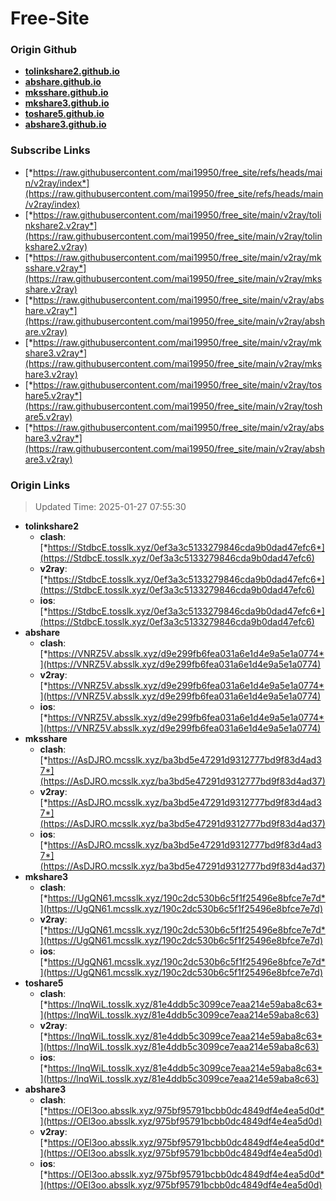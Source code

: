 # Free-Site

### Origin Github

- [**tolinkshare2.github.io**](https://github.com/tolinkshare2/tolinkshare2.github.io)
- [**abshare.github.io**](https://github.com/abshare/abshare.github.io)
- [**mksshare.github.io**](https://github.com/mksshare/mksshare.github.io)
- [**mkshare3.github.io**](https://github.com/mkshare3/mkshare3.github.io)
- [**toshare5.github.io**](https://github.com/toshare5/toshare5.github.io)
- [**abshare3.github.io**](https://github.com/abshare3/abshare3.github.io)

### Subscribe Links

- [*https://raw.githubusercontent.com/mai19950/free_site/refs/heads/main/v2ray/index*](https://raw.githubusercontent.com/mai19950/free_site/refs/heads/main/v2ray/index)
- [*https://raw.githubusercontent.com/mai19950/free_site/main/v2ray/tolinkshare2.v2ray*](https://raw.githubusercontent.com/mai19950/free_site/main/v2ray/tolinkshare2.v2ray)
- [*https://raw.githubusercontent.com/mai19950/free_site/main/v2ray/mksshare.v2ray*](https://raw.githubusercontent.com/mai19950/free_site/main/v2ray/mksshare.v2ray)
- [*https://raw.githubusercontent.com/mai19950/free_site/main/v2ray/abshare.v2ray*](https://raw.githubusercontent.com/mai19950/free_site/main/v2ray/abshare.v2ray)
- [*https://raw.githubusercontent.com/mai19950/free_site/main/v2ray/mkshare3.v2ray*](https://raw.githubusercontent.com/mai19950/free_site/main/v2ray/mkshare3.v2ray)
- [*https://raw.githubusercontent.com/mai19950/free_site/main/v2ray/toshare5.v2ray*](https://raw.githubusercontent.com/mai19950/free_site/main/v2ray/toshare5.v2ray)
- [*https://raw.githubusercontent.com/mai19950/free_site/main/v2ray/abshare3.v2ray*](https://raw.githubusercontent.com/mai19950/free_site/main/v2ray/abshare3.v2ray)

### Origin Links

> Updated Time: 2025-01-27 07:55:30

- **tolinkshare2**
  - **clash**: [*https://StdbcE.tosslk.xyz/0ef3a3c5133279846cda9b0dad47efc6*](https://StdbcE.tosslk.xyz/0ef3a3c5133279846cda9b0dad47efc6)
  - **v2ray**: [*https://StdbcE.tosslk.xyz/0ef3a3c5133279846cda9b0dad47efc6*](https://StdbcE.tosslk.xyz/0ef3a3c5133279846cda9b0dad47efc6)
  - **ios**: [*https://StdbcE.tosslk.xyz/0ef3a3c5133279846cda9b0dad47efc6*](https://StdbcE.tosslk.xyz/0ef3a3c5133279846cda9b0dad47efc6)
- **abshare**
  - **clash**: [*https://VNRZ5V.absslk.xyz/d9e299fb6fea031a6e1d4e9a5e1a0774*](https://VNRZ5V.absslk.xyz/d9e299fb6fea031a6e1d4e9a5e1a0774)
  - **v2ray**: [*https://VNRZ5V.absslk.xyz/d9e299fb6fea031a6e1d4e9a5e1a0774*](https://VNRZ5V.absslk.xyz/d9e299fb6fea031a6e1d4e9a5e1a0774)
  - **ios**: [*https://VNRZ5V.absslk.xyz/d9e299fb6fea031a6e1d4e9a5e1a0774*](https://VNRZ5V.absslk.xyz/d9e299fb6fea031a6e1d4e9a5e1a0774)
- **mksshare**
  - **clash**: [*https://AsDJRO.mcsslk.xyz/ba3bd5e47291d9312777bd9f83d4ad37*](https://AsDJRO.mcsslk.xyz/ba3bd5e47291d9312777bd9f83d4ad37)
  - **v2ray**: [*https://AsDJRO.mcsslk.xyz/ba3bd5e47291d9312777bd9f83d4ad37*](https://AsDJRO.mcsslk.xyz/ba3bd5e47291d9312777bd9f83d4ad37)
  - **ios**: [*https://AsDJRO.mcsslk.xyz/ba3bd5e47291d9312777bd9f83d4ad37*](https://AsDJRO.mcsslk.xyz/ba3bd5e47291d9312777bd9f83d4ad37)
- **mkshare3**
  - **clash**: [*https://UgQN61.mcsslk.xyz/190c2dc530b6c5f1f25496e8bfce7e7d*](https://UgQN61.mcsslk.xyz/190c2dc530b6c5f1f25496e8bfce7e7d)
  - **v2ray**: [*https://UgQN61.mcsslk.xyz/190c2dc530b6c5f1f25496e8bfce7e7d*](https://UgQN61.mcsslk.xyz/190c2dc530b6c5f1f25496e8bfce7e7d)
  - **ios**: [*https://UgQN61.mcsslk.xyz/190c2dc530b6c5f1f25496e8bfce7e7d*](https://UgQN61.mcsslk.xyz/190c2dc530b6c5f1f25496e8bfce7e7d)
- **toshare5**
  - **clash**: [*https://lnqWiL.tosslk.xyz/81e4ddb5c3099ce7eaa214e59aba8c63*](https://lnqWiL.tosslk.xyz/81e4ddb5c3099ce7eaa214e59aba8c63)
  - **v2ray**: [*https://lnqWiL.tosslk.xyz/81e4ddb5c3099ce7eaa214e59aba8c63*](https://lnqWiL.tosslk.xyz/81e4ddb5c3099ce7eaa214e59aba8c63)
  - **ios**: [*https://lnqWiL.tosslk.xyz/81e4ddb5c3099ce7eaa214e59aba8c63*](https://lnqWiL.tosslk.xyz/81e4ddb5c3099ce7eaa214e59aba8c63)
- **abshare3**
  - **clash**: [*https://OEl3oo.absslk.xyz/975bf95791bcbb0dc4849df4e4ea5d0d*](https://OEl3oo.absslk.xyz/975bf95791bcbb0dc4849df4e4ea5d0d)
  - **v2ray**: [*https://OEl3oo.absslk.xyz/975bf95791bcbb0dc4849df4e4ea5d0d*](https://OEl3oo.absslk.xyz/975bf95791bcbb0dc4849df4e4ea5d0d)
  - **ios**: [*https://OEl3oo.absslk.xyz/975bf95791bcbb0dc4849df4e4ea5d0d*](https://OEl3oo.absslk.xyz/975bf95791bcbb0dc4849df4e4ea5d0d)
